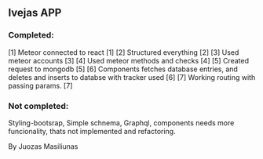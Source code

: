 ## Ivejas APP ##


### Completed: ###

[1] Meteor connected to react [1]
[2] Structured everything [2]
[3] Used meteor accounts [3]
[4] Used meteor methods and checks [4]
[5] Created request to mongodb [5]
[6] Components fetches database entries, and deletes and inserts to databse with tracker used [6]
[7]  Working routing with passing params. [7]

### Not completed: ###
Styling-bootsrap, Simple schnema, Graphql, components needs more funcionality, thats not implemented and refactoring.

By Juozas Masiliunas
